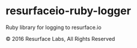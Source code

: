 # resurfaceio-ruby-logger
Ruby library for logging to resurface.io

&copy; 2016 Resurface Labs, All Rights Reserved
